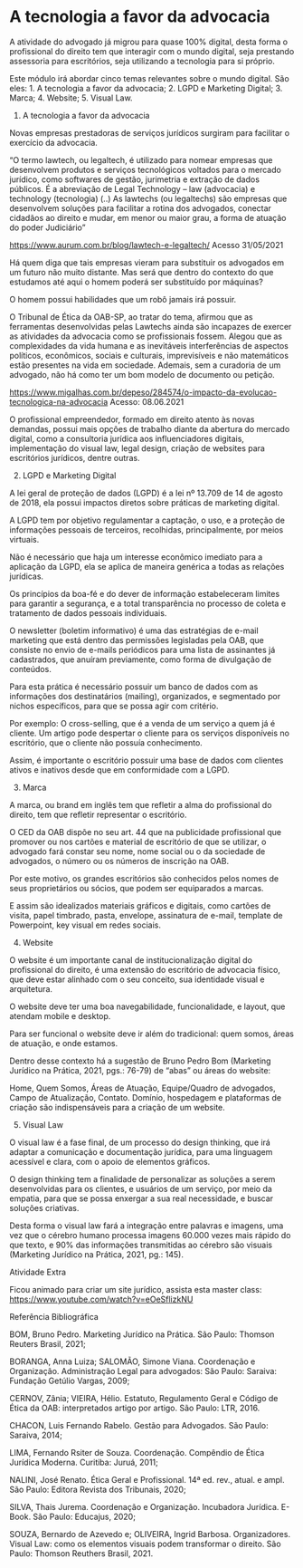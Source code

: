 # A tecnologia a favor da advocacia

A atividade do advogado já migrou para quase 100% digital, desta forma o profissional do direito tem que interagir com o mundo digital, seja prestando assessoria para escritórios, seja utilizando a tecnologia para si próprio.

Este módulo irá abordar cinco temas relevantes sobre o mundo digital. São eles: 1. A tecnologia a favor da advocacia; 2. LGPD e Marketing Digital; 3. Marca; 4. Website; 5. Visual Law.

 

1. A tecnologia a favor da advocacia

Novas empresas prestadoras de serviços jurídicos surgiram para facilitar o exercício da advocacia.

“O termo lawtech, ou legaltech, é utilizado para nomear empresas que desenvolvem produtos e serviços tecnológicos voltados para o mercado jurídico, como softwares de gestão, jurimetria e extração de dados públicos. É a abreviação de Legal Technology – law (advocacia) e technology (tecnologia) (..) As lawtechs (ou legaltechs) são empresas que desenvolvem soluções para facilitar a rotina dos advogados, conectar cidadãos ao direito e mudar, em menor ou maior grau, a forma de atuação do poder Judiciário”

https://www.aurum.com.br/blog/lawtech-e-legaltech/  Acesso 31/05/2021

Há quem diga que tais empresas vieram para substituir os advogados em um futuro não muito distante. Mas será que dentro do contexto do que estudamos até aqui o homem poderá ser substituído por máquinas?

O homem possui habilidades que um robô jamais irá possuir.

O Tribunal de Ética da OAB-SP, ao tratar do tema, afirmou que as ferramentas desenvolvidas pelas Lawtechs ainda são incapazes de exercer as atividades da advocacia como se profissionais fossem. Alegou que as complexidades da vida humana e as inevitáveis interferências de aspectos políticos, econômicos, sociais e culturais, imprevisíveis e não matemáticos estão presentes na vida em sociedade. Ademais, sem a curadoria de um advogado, não há como ter um bom modelo de documento ou petição.

https://www.migalhas.com.br/depeso/284574/o-impacto-da-evolucao-tecnologica-na-advocacia Acesso: 08.06.2021

O profissional empreendedor, formado em direito atento às novas demandas, possui mais opções de trabalho diante da abertura do mercado digital, como a consultoria jurídica aos influenciadores digitais, implementação do visual law, legal design, criação de websites para escritórios jurídicos, dentre outras.

 

2. LGPD e Marketing Digital

A lei geral de proteção de dados (LGPD) é a lei nº 13.709 de 14 de agosto de 2018, ela possui impactos diretos sobre práticas de marketing digital.

A LGPD tem por objetivo regulamentar a captação, o uso, e a proteção de informações pessoais de terceiros, recolhidas, principalmente, por meios virtuais.

Não é necessário que haja um interesse econômico imediato para a aplicação da LGPD, ela se aplica de maneira genérica a todas as relações jurídicas.

Os princípios da boa-fé e do dever de informação estabeleceram limites para garantir a segurança, e a total transparência no processo de coleta e tratamento de dados pessoais individuais.

O newsletter (boletim informativo) é uma das estratégias de e-mail marketing que está dentro das permissões legisladas pela OAB, que consiste no envio de e-mails periódicos para uma lista de assinantes já cadastrados, que anuíram previamente, como forma de divulgação de conteúdos.

Para esta prática é necessário possuir um banco de dados com as informações dos destinatários (mailing), organizados, e segmentado por nichos específicos, para que se possa agir com critério.

Por exemplo: O cross-selling, que é a venda de um serviço a quem já é cliente. Um artigo pode despertar o cliente para os serviços disponíveis no escritório, que o cliente não possuía conhecimento.

Assim, é importante o escritório possuir uma base de dados com clientes ativos e inativos desde que em conformidade com a LGPD.

 

3. Marca

A marca, ou brand em inglês tem que refletir a alma do profissional do direito, tem que refletir representar o escritório.

O CED da OAB dispõe no seu art. 44 que na publicidade profissional que promover ou nos cartões e material de escritório de que se utilizar, o advogado fará constar seu nome, nome social ou o da sociedade de advogados, o número ou os números de inscrição na OAB.

Por este motivo, os grandes escritórios são conhecidos pelos nomes de seus proprietários ou sócios, que podem ser equiparados a marcas.

E assim são idealizados materiais gráficos e digitais, como cartões de visita, papel timbrado, pasta, envelope, assinatura de e-mail, template de Powerpoint, key visual em redes sociais.

 

4. Website

O website é um importante canal de institucionalização digital do profissional do direito, é uma extensão do escritório de advocacia físico, que deve estar alinhado com o seu conceito, sua identidade visual e arquitetura.

O website deve ter uma boa navegabilidade, funcionalidade, e layout, que atendam mobile e desktop.

Para ser funcional o website deve ir além do tradicional: quem somos, áreas de atuação, e onde estamos.

Dentro desse contexto há a sugestão de Bruno Pedro Bom (Marketing Jurídico na Prática, 2021, pgs.: 76-79) de “abas” ou áreas do website:

Home,
Quem Somos,
Áreas de Atuação,
Equipe/Quadro de advogados,
Campo de Atualização,
Contato.
Domínio, hospedagem e plataformas de criação são indispensáveis para a criação de um website.

 

5. Visual Law

O visual law é a fase final, de um processo do design thinking, que irá adaptar a comunicação e documentação jurídica, para uma linguagem acessível e clara, com o apoio de elementos gráficos.

O design thinking tem a finalidade de personalizar as soluções a serem desenvolvidas para os clientes, e usuários de um serviço, por meio da empatia, para que se possa enxergar a sua real necessidade, e buscar soluções criativas.

Desta forma o visual law fará a integração entre palavras e imagens, uma vez que o cérebro humano processa imagens 60.000 vezes mais rápido do que texto, e 90% das informações transmitidas ao cérebro são visuais (Marketing Jurídico na Prática, 2021, pg.: 145).

 

 

Atividade Extra

Ficou animado para criar um site jurídico, assista esta master class: https://www.youtube.com/watch?v=eOeSflizkNU

 

 

Referência Bibliográfica

BOM, Bruno Pedro. Marketing Jurídico na Prática. São Paulo: Thomson Reuters Brasil, 2021;

BORANGA, Anna Luiza; SALOMÃO, Simone Viana. Coordenação e Organização. Administração Legal para advogados: São Paulo: Saraiva: Fundação Getúlio Vargas, 2009;

CERNOV, Zânia; VIEIRA, Hélio. Estatuto, Regulamento Geral e Código de Ética da OAB: interpretados artigo por artigo. São Paulo: LTR, 2016.

CHACON, Luis Fernando Rabelo. Gestão para Advogados. São Paulo: Saraiva, 2014;

LIMA, Fernando Rsiter de Souza. Coordenação. Compêndio de Ética Jurídica Moderna. Curitiba: Juruá, 2011;

NALINI, José Renato. Ética Geral e Profissional. 14ª ed. rev., atual. e ampl. São Paulo: Editora Revista dos Tribunais, 2020;

SILVA, Thais Jurema. Coordenação e Organização. Incubadora Jurídica. E-Book. São Paulo: Educajus, 2020;

SOUZA, Bernardo de Azevedo e; OLIVEIRA, Ingrid Barbosa. Organizadores. Visual Law: como os elementos visuais podem transformar o direito. São Paulo: Thomson Reuthers Brasil, 2021.